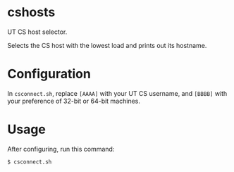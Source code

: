 cshosts
=======

UT CS host selector.

Selects the CS host with the lowest load and prints out its hostname.

Configuration
=============

In `csconnect.sh`, replace `[AAAA]` with your UT CS username, and `[BBBB]` with your preference of 32-bit or 64-bit machines.

Usage
=====

After configuring, run this command:

	$ csconnect.sh
